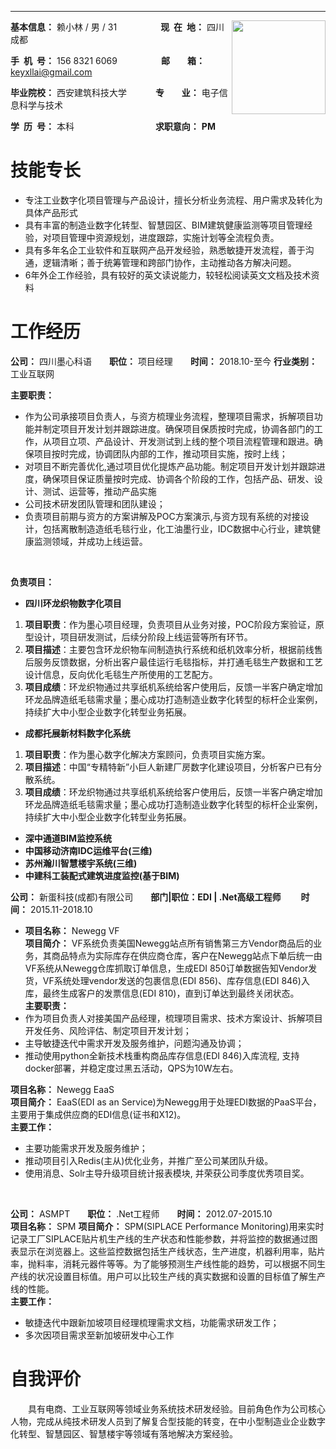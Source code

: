 
---
<div style="float:right">
    <img src="http://innomind-zj.smartbx.top/keyxllai.jpg" width="150">
</div>

**基本信息：** 赖小林 / 男 / 31&emsp;&emsp;&emsp;&emsp;&emsp;**现&ensp;在&ensp;地：** 四川成都

**手&ensp;机&ensp;号：** 156 8321 6069&emsp;&emsp;&emsp;&emsp;&emsp;**邮&emsp;&emsp;箱：** keyxllai@gmail.com


**毕业院校：** 西安建筑科技大学 &emsp;&emsp;&emsp;**专&emsp;&emsp;业：** 电子信息科学与技术


**学&ensp;历&ensp;号：** 本科 &emsp;&emsp;&emsp;&emsp;&emsp;&emsp;&emsp;&emsp;&emsp;**求职意向：** **PM**


<h1>技能专长</h1>


- 专注工业数字化项目管理与产品设计，擅长分析业务流程、用户需求及转化为具体产品形式
- 具有丰富的制造业数字化转型、智慧园区、BIM建筑健康监测等项目管理经验，对项目管理中资源规划，进度跟踪，实施计划等全流程负责。
- 具有多年名企工业软件和互联网产品开发经验，熟悉敏捷开发流程，善于沟通，逻辑清晰；善于统筹管理和跨部门协作，主动推动各方解决问题。
- 6年外企工作经验，具有较好的英文读说能力，较轻松阅读英文文档及技术资料


<h1>工作经历</h1>

**公司：** 四川墨心科语&emsp;&emsp;**职位：** 项目经理&emsp;&emsp;**时间：** 2018.10-至今
**行业类别：** 工业互联网

**主要职责：**
 - 作为公司承接项目负责人，与资方梳理业务流程，整理项目需求，拆解项目功能并制定项目开发计划并跟踪进度。确保项目保质按时完成，协调各部门的工作，从项目立项、产品设计、开发测试到上线的整个项目流程管理和跟进。确保项目按时完成，协调团队内部的工作，推动项目实施，按时上线；
 - 对项目不断完善优化,通过项目优化提炼产品功能。制定项目开发计划并跟踪进度，确保项目保证质量按时完成、协调各个阶段的工作，包括产品、研发、设计、测试、运营等，推动产品实施
 - 公司技术研发团队管理和团队建设；
 - 负责项目前期与资方的方案讲解及POC方案演示,与资方现有系统的对接设计，包括离散制造造纸毛毯行业，化工油墨行业，IDC数据中心行业，建筑健康监测领域，并成功上线运营。
 <br/>

 **负责项目：**
  
  - **四川环龙织物数字化项目**
  1. **项目职责**：作为墨心项目经理，负责项目从业务对接，POC阶段方案验证，原型设计，项目研发测试，后续分阶段上线运营等所有环节。
  2. **项目描述**：主要包含环龙织物车间制造执行系统和纸机效率分析，根据前线售后服务反馈数据，分析出客户最佳运行毛毯指标，并打通毛毯生产数据和工艺设计信息，反向优化毛毯生产所使用的工艺配方。
  3. **项目成绩**：环龙织物通过共享纸机系统给客户使用后，反馈一半客户确定增加环龙品牌造纸毛毯需求量；墨心成功打造制造业数字化转型的标杆企业案例，持续扩大中小型企业数字化转型业务拓展。

  - **成都托展新材料数字化系统**
  1. **项目职责**：作为墨心数字化解决方案顾问，负责项目实施方案。
  2. **项目描述**：中国“专精特新”小巨人新建厂房数字化建设项目，分析客户已有分散系统。
  3. **项目成绩**：环龙织物通过共享纸机系统给客户使用后，反馈一半客户确定增加环龙品牌造纸毛毯需求量；墨心成功打造制造业数字化转型的标杆企业案例，持续扩大中小型企业数字化转型业务拓展。

  - **深中通道BIM监控系统**
  - **中国移动济南IDC运维平台(三维)**
  - **苏州瀚川智慧楼宇系统(三维)**
  - **中建科工装配式建筑进度监控(基于BIM)**
  

**公司：** 新蛋科技(成都)有限公司&emsp;&emsp;**部门|职位：EDI | .Net高级工程师** &emsp;&emsp;**时间：** 2015.11-2018.10

- **项目名称：** Newegg VF  
**项目简介：** VF系统负责美国Newegg站点所有销售第三方Vendor商品后的业务，其商品特点为实际库存在供应商仓库，客户在Newegg站点下单后统一由VF系统从Newegg仓库抓取订单信息，生成EDI 850订单数据告知Vendor发货，VF系统处理vendor发送的包裹信息(EDI 856)、库存信息(EDI 846)入库，最终生成客户的发票信息(EDI 810)，直到订单达到最终关闭状态。  
**主要职责：**
 - 作为项目负责人对接美国产品经理，梳理项目需求、技术方案设计、拆解项目开发任务、风险评估、制定项目开发计划；
 - 主导敏捷迭代中需求开发及服务维护，问题沟通及协调；
 - 推动使用python全新技术栈重构商品库存信息(EDI 846)入库流程, 支持docker部署，并稳定度过黑五活动，QPS为10W左右。

**项目名称：** Newegg EaaS  
**项目简介：** EaaS(EDI as an Service)为Newegg用于处理EDI数据的PaaS平台，主要用于集成供应商的EDI信息(证书和X12)。  
**主要工作：**
 - 主要功能需求开发及服务维护；
 - 推动项目引入Redis(主从)优化业务，并推广至公司某团队升级。
 - 使用消息、Solr主导升级项目统计报表模块,  并荣获公司季度优秀项目奖。

<br/>

**公司：** ASMPT&emsp;&emsp;**职位：** .Net工程师&emsp;&emsp;**时间：** 2012.07-2015.10  
**项目名称：** SPM
**项目简介：** SPM(SIPLACE Performance Monitoring)用来实时记录工厂SIPLACE贴片机生产线的生产状态和性能参数，并将监控的数据通过图表显示在浏览器上。这些监控数据包括生产线状态，生产进度，机器利用率，贴片率，抛料率，消耗元器件等等。为了能够预测生产线性能的趋势，可以根据不同生产线的状况设置目标值。用户可以比较生产线的真实数据和设置的目标值了解生产线的性能。  
**主要工作：** 
 - 敏捷迭代中跟新加坡项目经理梳理需求文档，功能需求研发工作；
 - 多次因项目需求至新加坡研发中心工作

<h1>自我评价</h1>

&emsp;&emsp;具有电商、工业互联网等领域业务系统技术研发经验。目前角色作为公司核心人物，完成从纯技术研发人员到了解复合型技能的转变，在中小型制造业企业数字化转型、智慧园区、智慧楼宇等领域有落地解决方案经验。

